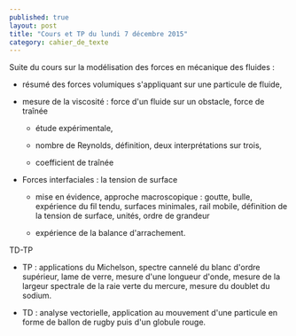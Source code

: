 ```yaml
---
published: true
layout: post
title: "Cours et TP du lundi 7 décembre 2015"
category: cahier_de_texte
---
```

Suite du cours sur la modélisation des forces en mécanique des fluides :

- résumé des forces volumiques s'appliquant sur une particule de fluide,

- mesure de la viscosité : force d'un fluide sur un obstacle, force de traînée

  - étude expérimentale,

  - nombre de Reynolds, définition, deux interprétations sur trois,

  - coefficient de traînée

- Forces interfaciales : la tension de surface

  - mise en évidence, approche macroscopique : goutte, bulle, expérience du fil tendu, surfaces minimales, rail mobile, définition de la tension de surface, unités, ordre de grandeur

  - expérience de la balance d'arrachement.

TD-TP

- TP : applications du Michelson, spectre cannelé du blanc d'ordre supérieur, lame de verre, mesure d'une longueur d'onde, mesure de la largeur spectrale de la raie verte du mercure, mesure du doublet du sodium.

- TD : analyse vectorielle, application au mouvement d'une particule en forme de ballon de rugby puis d'un globule rouge.
